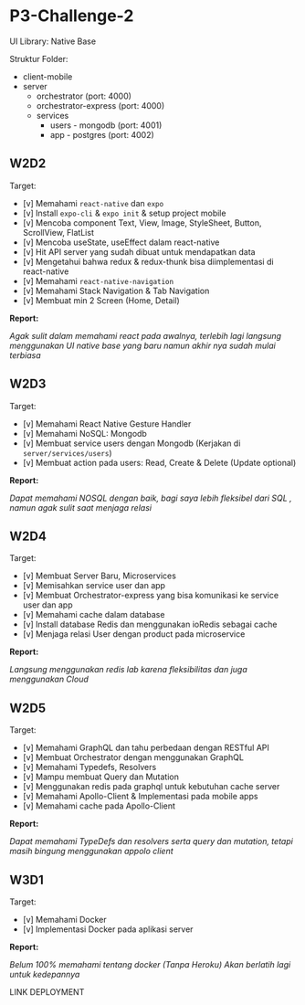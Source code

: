 # P3-Challenge-2

UI Library: Native Base

Struktur Folder:

- client-mobile
- server
  - orchestrator (port: 4000)
  - orchestrator-express (port: 4000)
  - services
    - users - mongodb (port: 4001)
    - app - postgres (port: 4002)

## W2D2

Target:

- [v] Memahami `react-native` dan `expo`
- [v] Install `expo-cli` & `expo init` & setup project mobile
- [v] Mencoba component Text, View, Image, StyleSheet, Button, ScrollView, FlatList
- [v] Mencoba useState, useEffect dalam react-native
- [v] Hit API server yang sudah dibuat untuk mendapatkan data
- [v] Mengetahui bahwa redux & redux-thunk bisa diimplementasi di react-native
- [v] Memahami `react-native-navigation`
- [v] Memahami Stack Navigation & Tab Navigation
- [v] Membuat min 2 Screen (Home, Detail)

**Report:**

_Agak sulit dalam memahami react pada awalnya, terlebih lagi langsung menggunakan UI native base yang baru namun akhir nya sudah mulai terbiasa_

## W2D3

Target:

- [v] Memahami React Native Gesture Handler
- [v] Memahami NoSQL: Mongodb
- [v] Membuat service users dengan Mongodb (Kerjakan di `server/services/users`)
- [v] Membuat action pada users: Read, Create & Delete (Update optional)

**Report:**

_Dapat memahami NOSQL dengan baik, bagi saya lebih fleksibel dari SQL , namun agak sulit saat menjaga relasi_

## W2D4

Target:

- [v] Membuat Server Baru, Microservices
- [v] Memisahkan service user dan app
- [v] Membuat Orchestrator-express yang bisa komunikasi ke service user dan app
- [v] Memahami cache dalam database
- [v] Install database Redis dan menggunakan ioRedis sebagai cache
- [v] Menjaga relasi User dengan product pada microservice

**Report:**

_Langsung menggunakan redis lab karena fleksibilitas dan juga menggunakan Cloud_

## W2D5

Target:

- [v] Memahami GraphQL dan tahu perbedaan dengan RESTful API
- [v] Membuat Orchestrator dengan menggunakan GraphQL
- [v] Memahami Typedefs, Resolvers
- [v] Mampu membuat Query dan Mutation
- [v] Menggunakan redis pada graphql untuk kebutuhan cache server
- [v] Memahami Apollo-Client & Implementasi pada mobile apps
- [v] Memahami cache pada Apollo-Client

**Report:**

_Dapat memahami TypeDefs dan resolvers serta query dan mutation, tetapi masih bingung menggunakan appolo client_

## W3D1

Target:

- [v] Memahami Docker
- [v] Implementasi Docker pada aplikasi server

**Report:**

_Belum 100% memahami tentang docker (Tanpa Heroku) Akan berlatih lagi untuk kedepannya_

LINK DEPLOYMENT
